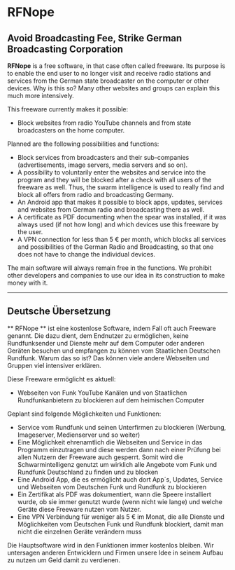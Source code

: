 # RFNope
## Avoid Broadcasting Fee, Strike German Broadcasting Corporation

**RFNope** is a free software, in that case often called freeware. Its purpose is to enable the end user to no longer visit and receive radio stations and services from the German state broadcaster on the computer or other devices. Why is this so? Many other websites and groups can explain this much more intensively.

This freeware currently makes it possible:
- Block websites from radio YouTube channels and from state broadcasters on the home computer.

Planned are the following possibilities and functions:
- Block services from broadcasters and their sub-companies (advertisements, image servers, media servers and so on).
- A possibility to voluntarily enter the websites and service into the program and they will be blocked after a check with all users of the freeware as well. Thus, the swarm intelligence is used to really find and block all offers from radio and broadcasting Germany.
- An Android app that makes it possible to block apps, updates, services and websites from German radio and broadcasting there as well.
- A certificate as PDF documenting when the spear was installed, if it was always used (if not how long) and which devices use this freeware by the user.
- A VPN connection for less than 5 € per month, which blocks all services and possibilities of the German Radio and Broadcasting, so that one does not have to change the individual devices.

The main software will always remain free in the functions. We prohibit other developers and companies to use our idea in its construction to make money with it.

---
Deutsche Übersetzung
---

** RFNope ** ist eine kostenlose Software, indem Fall oft auch Freeware genannt. Die dazu dient, dem Endnutzer zu ermöglichen, keine Rundfunksender und Dienste mehr auf dem Computer oder anderen Geräten besuchen und empfangen zu können vom Staatlichen Deutschen Rundfunk. Warum das so ist? Das können viele andere Webseiten und Gruppen viel intensiver erklären.

Diese Freeware ermöglicht es aktuell:
- Webseiten von Funk YouTube Kanälen und von Staatlichen Rundfunkanbietern zu blockieren auf dem heimischen Computer

Geplant sind folgende Möglichkeiten und Funktionen:
- Service vom Rundfunk und seinen Unterfirmen zu blockieren (Werbung, Imageserver, Medienserver und so weiter)
- Eine Möglichkeit ehrenamtlich die Webseiten und Service in das Programm einzutragen und diese werden dann nach einer Prüfung bei allen Nutzern der Freeware auch gesperrt. Somit wird die Schwarmintelligenz genutzt um wirklich alle Angebote vom Funk und Rundfunk Deutschland zu finden und zu blocken
- Eine Android App, die es ermöglicht auch dort App´s, Updates, Service und Webseiten vom Deutschen Funk und Rundfunk zu blockieren
- Ein Zertifikat als PDF was dokumentiert, wann die Speere installiert wurde, ob sie immer genutzt wurde (wenn nicht wie lange) und welche Geräte diese Freeware nutzen vom Nutzer.
- Eine VPN Verbindung für weniger als 5 € im Monat, die alle Dienste und Möglichkeiten vom Deutschen Funk und Rundfunk blockiert, damit man nicht die einzelnen Geräte verändern muss

Die Hauptsoftware wird in den Funktionen immer kostenlos bleiben. Wir untersagen anderen Entwicklern und Firmen unsere Idee in seinem Aufbau zu nutzen um Geld damit zu verdienen.
